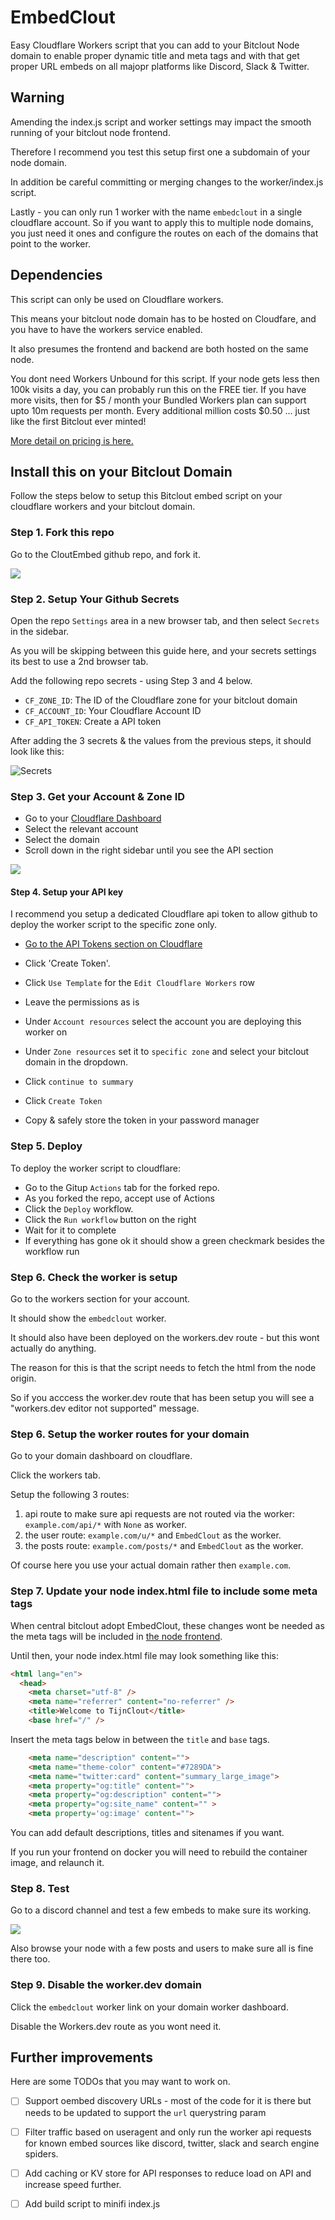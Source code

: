 # EmbedClout

Easy Cloudflare Workers script that you can add to your Bitclout Node domain to enable proper dynamic title and meta tags and with that get proper URL embeds on all majopr platforms like Discord, Slack & Twitter.

## Warning

Amending the index.js script and worker settings may impact the smooth running of your bitclout node frontend. 

Therefore I recommend you test this setup first one a subdomain of your node domain.

In addition be careful committing or merging changes to the worker/index.js script.

Lastly - you can only run 1 worker with the name `embedclout` in a single cloudflare account. So if you want to apply this to multiple node domains, you just need it ones and configure the routes on each of the domains that point to the worker.


## Dependencies

This script can only be used on Cloudflare workers.

This means your bitclout node domain has to be hosted on Cloudfare, and you have to have the workers service enabled.

It also presumes the frontend and backend are both hosted on the same node.

You dont need Workers Unbound for this script. If your node gets less then 100k visits a day, you can probably run this on the FREE tier. If you have more visits, then for $5 / month your Bundled Workers plan can support upto 10m requests per month. Every additional million costs $0.50 ... just like the first Bitclout ever minted!

[More detail on pricing is here.](https://developers.cloudflare.com/workers/platform/pricing)


## Install this on your Bitclout Domain

Follow the steps below to setup this Bitclout embed script on your cloudflare workers and your bitclout domain.

### Step 1. Fork this repo

Go to the CloutEmbed github repo, and fork it.

![](./fork-repo.png)

### Step 2. Setup Your Github Secrets

Open the repo `Settings` area in a new browser tab, and then select `Secrets` in the sidebar.

As you will be skipping between this guide here, and your secrets settings its best to use a 2nd browser tab.

Add the following repo secrets -  using Step 3 and 4 below.

* `CF_ZONE_ID`: The ID of the Cloudflare zone for your bitclout domain
* `CF_ACCOUNT_ID`: Your Cloudflare Account ID
* `CF_API_TOKEN`: Create a API token

After adding the 3 secrets & the values from the previous steps, it should look like this:

![Secrets](./secrets.png)


### Step 3. Get your Account & Zone ID

* Go to your [Cloudflare Dashboard](https://dash.cloudflare.com/)
* Select the relevant account 
* Select the domain
* Scroll down in the right sidebar until you see the API section

![](./get-account-id.png)

#### Step 4. Setup your API key

I recommend you setup a dedicated Cloudflare api token to allow github to deploy the worker script to the specific zone only.

* [Go to the API Tokens section on Cloudflare](https://dash.cloudflare.com/profile/api-tokens)

* Click 'Create Token'.

* Click `Use Template` for the `Edit Cloudflare Workers` row

* Leave the permissions as is

* Under `Account resources` select the account you are deploying this worker on

* Under `Zone resources` set it to `specific zone` and select your bitclout domain in the dropdown.

* Click `continue to summary`

* Click `Create Token`

* Copy & safely store the token in your password manager


### Step 5. Deploy

To deploy the worker script to cloudflare:

* Go to the Gitup `Actions` tab for the forked repo.
* As you forked the repo, accept use of Actions
* Click the `Deploy` workflow.
* Click the `Run workflow` button on the right
* Wait for it to complete
* If everything has gone ok it should show a green checkmark besides the workflow run


### Step 6. Check the worker is setup

Go to the workers section for your account.

It should show the `embedclout` worker.

It should also have been deployed on the workers.dev route - but this wont actually do anything.

The reason for this is that the script needs to fetch the html from the node origin.

So if you acccess the worker.dev route that has been setup you will see a "workers.dev editor not supported" message.

### Step 6. Setup the worker routes for your domain

Go to  your domain dashboard on cloudflare.

Click the workers tab.

Setup the following 3 routes:

1. api route to make sure api requests are not routed via the worker:  `example.com/api/*` with `None` as worker.
2. the user route: `example.com/u/*` and `EmbedClout` as the worker.
3. the posts route: `example.com/posts/*` and `EmbedClout` as the worker.

Of course here you use your actual domain rather then `example.com`.

### Step 7. Update your node index.html file to include some meta tags

When central bitclout adopt EmbedClout, these changes wont be needed as the meta tags will be included in [the node frontend](https://github.com/bitclout/frontend).

Until then, your node index.html file may look something like this:

```html
<html lang="en">
  <head>
    <meta charset="utf-8" />
    <meta name="referrer" content="no-referrer" />
    <title>Welcome to TijnClout</title>      
    <base href="/" />
```

Insert the meta tags below in between the `title` and `base` tags.

```html
    <meta name="description" content="">
    <meta name="theme-color" content="#7289DA">
    <meta name="twitter:card" content="summary_large_image">
    <meta property="og:title" content="">
    <meta property="og:description" content="">
    <meta property="og:site_name" content="" >
    <meta property='og:image' content="">
```

You can add default descriptions, titles and sitenames if you want.

If you run your frontend on docker you will need to rebuild the container image, and relaunch it.


### Step 8. Test

Go to a discord channel and test a few embeds to make sure its working.

![](./discord.png)

Also browse your node with a few posts and users to make sure all is fine there too.

### Step 9. Disable the worker.dev domain

Click the `embedclout` worker link on your domain worker dashboard.

Disable the Workers.dev route as you wont need it.


## Further improvements

Here are some TODOs that you may want to work on.

* [ ] Support oembed discovery URLs - most of the code for it is there but needs to be updated to support the `url` querystring param

* [ ] Filter traffic based on useragent and only run the worker api requests for known embed sources like discord, twitter, slack and search engine spiders.

* [ ] Add caching or KV store for API responses to reduce load on API and increase speed further.

* [ ] Add build script to minifi index.js